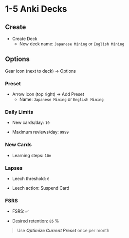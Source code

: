 # 1-5 Anki Decks

## Create

- Create Deck
  - New deck name: `Japanese Mining` or `English Mining`

## Options

Gear icon (next to deck) → Options

### Preset

- Arrow icon (top right) → Add Preset
  - Name: `Japanese Mining` or `English Mining`

### Daily Limits

- New cards/day: `10`

- Maximum reviews/day: `9999`

### New Cards

- Learning steps: `10m`

### Lapses

- Leech threshold: `6`

- Leech action: Suspend Card

### FSRS

- FSRS: ✅

- Desired retention: `85` %

> Use **_Optimize Current Preset_** once per month
